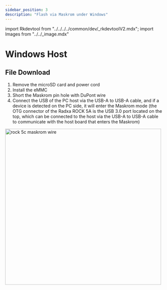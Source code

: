 ```yaml
---
sidebar_position: 3
description: "Flash via Maskrom under Windows"
---
```


import Rkdevtool from "../../../../common/dev/\_rkdevtoolV2.mdx";
import Images from "../../\_image.mdx"

# Windows Host

## File Download

<Images loader={true} system_img={true} spi_img={true} />

<Rkdevtool rkdevtool_emmc_img="/img/rock5c/rock5c-rkdevtool-maskrom-flash-system.webp" loader_name="rk3588_spl_loader_v1.08.111.bin" emmc={false} pcie={false} sata={false} >

<ol>
    <li>Remove the microSD card and power cord</li>
    <li>Install the eMMC </li>
    <li>Short the Maskrom pin hole with DuPont wire</li>
    <li>Connect the USB of the PC host via the USB-A to USB-A cable, and if a device is detected on the PC side, it will enter the Maskrom mode (the OTG connector of the Radxa ROCK 5A is the USB 3.0 port located on the top, which can be connected to the host via the USB-A to USB-A cable to communicate with the host board that enters the Maskrom)</li>
</ol>
<img src="/img/rock5c/rock-5c-maskrom.webp" alt="rock 5c maskrom wire" width="500" />

</Rkdevtool>
